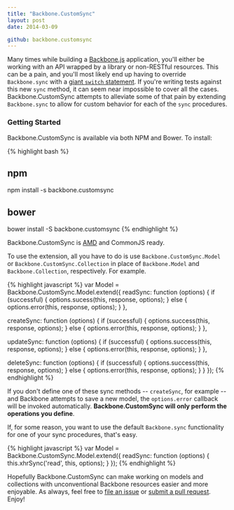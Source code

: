 ```yaml
---
title: "Backbone.CustomSync"
layout: post
date: 2014-03-09

github: backbone.customsync
---
```


Many times while building a [Backbone.js](http://backbonejs.org) application, you'll either be working with an API wrapped by a library or non-RESTful resources. This can be a pain, and you'll most likely end up having to override `Backbone.sync` with a [giant `switch` statement](http://dailyjs.com/2012/12/20/backbone-tutorial-4/). If you're writing tests against this new `sync` method, it can seem near impossible to cover all the cases. Backbone.CustomSync attempts to alleviate some of that pain by extending `Backbone.sync` to allow for custom behavior for each of the `sync` procedures.

### Getting Started

Backbone.CustomSync is available via both NPM and Bower. To install:

{% highlight bash %}
## npm
npm install -s backbone.customsync

## bower
bower install -S backbone.customsync
{% endhighlight %}

Backbone.CustomSync is [AMD](http://requirejs.org/) and CommonJS ready.

To use the extension, all you have to do is use `Backbone.CustomSync.Model` or `Backbone.CustomSync.Collection` in place of `Backbone.Model` and `Backbone.Collection`, respectively. For example.

{% highlight javascript %}
var Model = Backbone.CustomSync.Model.extend({
  readSync: function (options) {
    if (successful) {
      options.sucess(this, response, options);
    } else {
      options.error(this, response, options);
    }
  },

  createSync: function (options) {
    if (successful) {
      options.success(this, response, options);
    } else {
      options.error(this, response, options);
    }
  },

  updateSync: function (options) {
    if (successful) {
      options.success(this, response, options);
    } else {
      options.error(this, response, options);
    }
  }, 

  deleteSync: function (options) {
    if (successful) {
      options.success(this, response, options);
    } else {
      options.error(this, response, options);
    }
  }
});
{% endhighlight %}

If you don't define one of these sync methods -- `createSync`, for example -- and Backbone attempts to save a new model, the `options.error` callback will be invoked automatically. **Backbone.CustomSync will only perform the operations you define**.

If, for some reason, you want to use the default `Backbone.sync` functionality for one of your sync procedures, that's easy.

{% highlight javascript %}
var Model = Backbone.CustomSync.Model.extend({
  readSync: function (options) {
    this.xhrSync('read', this, options);
  }
});
{% endhighlight %}

Hopefully Backbone.CustomSync can make working on models and collections with unconventional Backbone resources easier and more enjoyable. As always, feel free to [file an issue](http://github.com/{{site.social.github}}/{{page.github}}/issues) or [submit a pull request](http://github.com/{{site.social.github}}/{{page.github}}/pulls). Enjoy!
